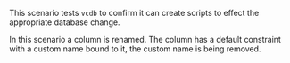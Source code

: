 This scenario tests `vcdb` to confirm it can create scripts to effect the appropriate database change.

In this scenario a column is renamed. The column has a default constraint with a custom name bound to it, the custom name is being removed.